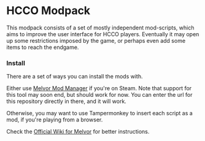 
# HCCO Modpack

This modpack consists of a set of mostly independent mod-scripts, which aims to improve the user interface for HCCO players. Eventually it may open up some restrictions imposed by the game, or perhaps even add some items to reach the endgame.

### Install
There are a set of ways you can install the mods with.

Either use [Melvor Mod Manager](https://github.com/CherryMace/melvor-mod-manager) if you're on Steam. Note that support for this tool may soon end, but should work for now. You can enter the url for this repository directly in there, and it will work.

Otherwise, you may want to use Tampermonkey to insert each script as a mod, if you're playing from a browser.

Check the [Official Wiki for Melvor](https://wiki.melvoridle.com/w/Scripting_and_Extensions_Instructions) for better instructions.

